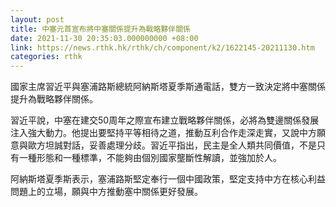 ```yaml
---
layout: post
title: 中塞元首宣布將中塞關係提升為戰略夥伴關係
date: 2021-11-30 20:35:03.000000000 +08:00
link: https://news.rthk.hk/rthk/ch/component/k2/1622145-20211130.htm
categories: rthk
---
```


國家主席習近平與塞浦路斯總統阿納斯塔夏季斯通電話，雙方一致決定將中塞關係提升為戰略夥伴關係。

習近平說，中塞在建交50周年之際宣布建立戰略夥伴關係，必將為雙邊關係發展注入強大動力。他提出要堅持平等相待之道，推動互利合作走深走實，又說中方願意與歐方坦誠對話，妥善處理分歧。習近平指出，民主是全人類共同價值，不是只有一種形態和一種標準，不能夠由個別國家壟斷性解讀，並強加於人。

阿納斯塔夏季斯表示，塞浦路斯堅定奉行一個中國政策，堅定支持中方在核心利益問題上的立場，願與中方推動塞中關係更好發展。
